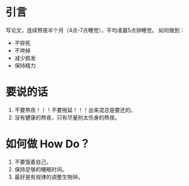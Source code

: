# 引言
写论文，连续熬夜半个月（4点-7点睡觉），平均凌晨5点钟睡觉。
如何做到：
- 不猝死
- 不垮掉
- 减少脱发
- 保持精力

# 要说的话
1. 不要熬夜！！！不要拖延！！！出来混总是要还的。
2. 没有健康的熬夜，只有尽量别太伤身的熬夜。

# 如何做 How Do？

1. 不要饿着自己。
2. 保持足够的睡眠时间。
3. 最好是有规律的调整生物钟。
